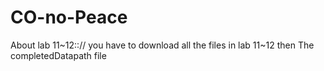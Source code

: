 # CO-no-Peace

About lab 11~12:://
you have to download all the files in lab 11~12
then The completedDatapath file
